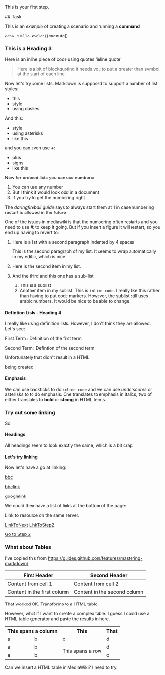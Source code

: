 This is your first step.

## Task

This is an _example_ of creating a scenario and running a **command**

`echo 'Hello World'`{{execute}}

### This is a Heading 3

Here is an inline piece of code using quotes 'inline quote'

> Here is a bit of blockquoting
> it needs you to put a greater than symbol at the start of
> each line

Now let's try some lists.  Markdown is supposed to support a number of list styles:

- this
- style
- using dashes

And this:
* style
* using asterisks
* like this

and you can even use +:
+ plus
+ signs
+ like this

Now for ordered lists you can use numbers:

1. You can use any number
1. But I think it would look odd in a document
1. If you try to get the numbering right

The _daringfireball guide_ says to always start them at 1 in case numbering restart is allowed in the future.

One of the issues in mediawiki is that the numbering often restarts and you need to use #: to keep it going. But if you insert a figure it will restart, so you end up having to revert to:

1. Here is a list with a second paragraph indented by 4 spaces

    This is the second paragraph of my list.  It seems to wrap automatically in my editor, which is nice

    <this is a codeblock within my list>

1.  Here is the second item in my list.

1.  And the third and this one has a sub-list
    1. This is a sublist
    1. Another item in my sublist. This is `inline code`.  I really like this rather than having to put code markers.  However, the sublist still uses arabic numbers.  It would be nice to be able to change.


#### Defintion Lists - Heading 4

I really like using definition lists. However, I don't think they are allowed.  Let's see:

First Term
: Definition of the first term

Second Term
: Defintion of the second term

Unfortunately that didn't result in a HTML <dl> being created


#### Emphasis

We can use backticks to do `inline code` and we can use _underscores_ or asterisks to to do emphasis. One translates to emphasis in italics, two of either translates to __bold__ or **strong** in HTML terms.


### Try out some linking

So 

#### Headings

All headings seem to look exactly the same, which is a bit crap.

#### Let's try linking

Now let's have a go at linking:

[bbc](http://www.bbc.co.uk)

[bbclink][1]

[googlelink][2]


We could then have a list of links at the bottom of the page:

[1]: http://www.bbc.co.uk
[2]: http://www.google.co.uk


Link to resource on the same server.  

[LinkToNext](Next)
[LinkToStep2](/#step-2/)

<a href="#step-2">Go to Step 2</a>

### What about Tables

I've copied this from https://guides.github.com/features/mastering-markdown/

First Header | Second Header
------------ | -------------
Content from cell 1 | Content from cell 2
Content in the first column | Content in the second column

That worked OK.  Transforms to a HTML table.

However, what if I want to create a complex table.  I guess I could use a HTML table generator and paste the results in here.

<table class="tg">
  <tr>
    <th class="tg-0pky" colspan="2">This spans a column</th>
    <th class="tg-0lax">This </th>
    <th class="tg-0lax">That</th>
  </tr>
  <tr>
    <td class="tg-0lax">a</td>
    <td class="tg-0lax">b</td>
    <td class="tg-0lax">c</td>
    <td class="tg-0lax">d</td>
  </tr>
  <tr>
    <td class="tg-0lax">a</td>
    <td class="tg-0lax">b</td>
    <td class="tg-0lax" rowspan="2">This spans a row</td>
    <td class="tg-0lax">d</td>
  </tr>
  <tr>
    <td class="tg-0lax">a</td>
    <td class="tg-0lax">b</td>
    <td class="tg-0lax">c</td>
  </tr>
</table>

Can we insert a HTML table in MediaWiki?  I need to try.